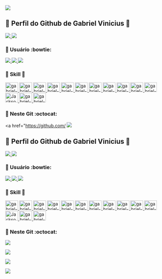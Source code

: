 
 <a href="https://jacksonroberio.com.br" target="_blank" >
  <img src="https://visitor-badge.laobi.icu/badge?page_id=jackson-roberio.jackson-roberio" />
</a>

## :small_orange_diamond: Perfil do Github de Gabriel Vinicius 👋
 
<div>
 
  <a href="https:///play.google.com/store/apps/developer?id=Jackson+Roberio+Silva+dos+Santos" target="_blank">
    <img src="https://img.shields.io/badge/Google_Play-414141?style=for-the-badge&logo=google-play&logoColor=white" /> 
  </a> 
  <a href="https://br.pinterest.com/jackson_roberio" target="_blank">
    <img src="https://img.shields.io/badge/Pinterest-%23E60023.svg?&style=for-the-badge&logo=Pinterest&logoColor=white" /> 
  </a>
</div>

### :small_orange_diamond: Usuário :bowtie:
<div>
  <a href="https://github.com/jackson-roberio">
      <img src="https://img.shields.io/badge/Windows-0078D6?style=for-the-badge&logo=windows&logoColor=white" />
      <img src="https://img.shields.io/badge/Eclipse-2C2255?style=for-the-badge&logo=eclipse&logoColor=white" />
      <img src="https://img.shields.io/badge/Notepad++-90E59A.svg?style=for-the-badge&logo=notepad%2B%2B&logoColor=black" />  

  </a>
</div>

### :small_orange_diamond: Skill :clap:
<div>
    <a href="https://github.com/jackson-roberio">
        <img height="30" width="40" alt="gabriel-vinicius-silva-Docker" src="https://cdn.jsdelivr.net/gh/devicons/devicon/icons/java/java-original.svg" />
        <img height="30" width="40" alt="gabriel-vinicius-silva-Kotlin" src="https://cdn.jsdelivr.net/gh/devicons/devicon/icons/kotlin/kotlin-original.svg" />
        <img height="30" width="40" alt="gabriel-vinicius-silva-Js" src="https://cdn.jsdelivr.net/gh/devicons/devicon/icons/javascript/javascript-plain.svg" />
        <img height="30" width="40" alt="gabriel-vinicius-silva-Android" src="https://cdn.jsdelivr.net/gh/devicons/devicon/icons/android/android-plain.svg" />
        <img height="30" width="40" alt="gabriel-vinicius-silva-Spring" src="https://cdn.jsdelivr.net/gh/devicons/devicon/icons/spring/spring-original.svg" />
        <img height="30" width="40" alt="gabriel-vinicius-silva-Tomcat" src="https://cdn.jsdelivr.net/gh/devicons/devicon/icons/tomcat/tomcat-original.svg" />
        <img height="30" width="40" alt="gabriel-vinicius-silva-Wordpress" src="https://cdn.jsdelivr.net/gh/devicons/devicon/icons/wordpress/wordpress-plain.svg" />
        <img height="30" width="40" alt="gabriel-vinicius-silva-Postgresql" src="https://cdn.jsdelivr.net/gh/devicons/devicon/icons/postgresql/postgresql-plain-wordmark.svg" />
        <img height="30" width="40" alt="gabriel-vinicius-silva-SqlLite" src="https://cdn.jsdelivr.net/gh/devicons/devicon/icons/sqlite/sqlite-original-wordmark.svg" />
        <img height="30" width="40" alt="gabriel-vinicius-silva-Git" src="https://cdn.jsdelivr.net/gh/devicons/devicon/icons/git/git-original.svg" />
        <img height="30" width="40" alt="gabriel-vinicius-silva-Github" src="https://cdn.jsdelivr.net/gh/devicons/devicon/icons/github/github-original.svg" />
        <img height="30" width="40" alt="JacksonRoberio-Gitlab" src="https://cdn.jsdelivr.net/gh/devicons/devicon/icons/gitlab/gitlab-original.svg" />
        <img height="30" width="40" alt="gabriel-vinicius-silva-Photoshop" src="https://cdn.jsdelivr.net/gh/devicons/devicon/icons/photoshop/photoshop-plain.svg" />
        <img height="30" width="40" alt="gabriel-vinicius-silva-Docker" src="https://cdn.jsdelivr.net/gh/devicons/devicon/icons/docker/docker-original.svg" />
    </a>
</div>          


### :small_orange_diamond: Neste Git :octocat:
<a href="https://github.com/
 <a href="https://jacksonroberio.com.br" target="_blank" >
  <img src="https://visitor-badge.laobi.icu/badge?page_id=jackson-roberio.jackson-roberio" />
</a>

## :small_orange_diamond: Perfil do Github de Gabriel Vinicius 👋
 
<div>
 
  <a href="https:///play.google.com/store/apps/developer?id=Jackson+Roberio+Silva+dos+Santos" target="_blank">
    <img src="https://img.shields.io/badge/Google_Play-414141?style=for-the-badge&logo=google-play&logoColor=white" /> 
  </a> 
  <a href="https://br.pinterest.com/jackson_roberio" target="_blank">
    <img src="https://img.shields.io/badge/Pinterest-%23E60023.svg?&style=for-the-badge&logo=Pinterest&logoColor=white" /> 
  </a>
</div>

### :small_orange_diamond: Usuário :bowtie:
<div>
  <a href="https://github.com/jackson-roberio">
      <img src="https://img.shields.io/badge/Windows-0078D6?style=for-the-badge&logo=windows&logoColor=white" />
      <img src="https://img.shields.io/badge/Eclipse-2C2255?style=for-the-badge&logo=eclipse&logoColor=white" />
      <img src="https://img.shields.io/badge/Notepad++-90E59A.svg?style=for-the-badge&logo=notepad%2B%2B&logoColor=black" />  

  </a>
</div>

### :small_orange_diamond: Skill :clap:
<div>
    <a href="https://github.com/jackson-roberio">
        <img height="30" width="40" alt="gabriel-vinicius-silva-Docker" src="https://cdn.jsdelivr.net/gh/devicons/devicon/icons/java/java-original.svg" />
        <img height="30" width="40" alt="gabriel-vinicius-silva-Kotlin" src="https://cdn.jsdelivr.net/gh/devicons/devicon/icons/kotlin/kotlin-original.svg" />
        <img height="30" width="40" alt="gabriel-vinicius-silva-Js" src="https://cdn.jsdelivr.net/gh/devicons/devicon/icons/javascript/javascript-plain.svg" />
        <img height="30" width="40" alt="gabriel-vinicius-silva-Android" src="https://cdn.jsdelivr.net/gh/devicons/devicon/icons/android/android-plain.svg" />
        <img height="30" width="40" alt="gabriel-vinicius-silva-Spring" src="https://cdn.jsdelivr.net/gh/devicons/devicon/icons/spring/spring-original.svg" />
        <img height="30" width="40" alt="gabriel-vinicius-silva-Tomcat" src="https://cdn.jsdelivr.net/gh/devicons/devicon/icons/tomcat/tomcat-original.svg" />
        <img height="30" width="40" alt="gabriel-vinicius-silva-Wordpress" src="https://cdn.jsdelivr.net/gh/devicons/devicon/icons/wordpress/wordpress-plain.svg" />
        <img height="30" width="40" alt="gabriel-vinicius-silva-Postgresql" src="https://cdn.jsdelivr.net/gh/devicons/devicon/icons/postgresql/postgresql-plain-wordmark.svg" />
        <img height="30" width="40" alt="gabriel-vinicius-silva-SqlLite" src="https://cdn.jsdelivr.net/gh/devicons/devicon/icons/sqlite/sqlite-original-wordmark.svg" />
        <img height="30" width="40" alt="gabriel-vinicius-silva-Git" src="https://cdn.jsdelivr.net/gh/devicons/devicon/icons/git/git-original.svg" />
        <img height="30" width="40" alt="gabriel-vinicius-silva-Github" src="https://cdn.jsdelivr.net/gh/devicons/devicon/icons/github/github-original.svg" />
        <img height="30" width="40" alt="JacksonRoberio-Gitlab" src="https://cdn.jsdelivr.net/gh/devicons/devicon/icons/gitlab/gitlab-original.svg" />
        <img height="30" width="40" alt="gabriel-vinicius-silva-Photoshop" src="https://cdn.jsdelivr.net/gh/devicons/devicon/icons/photoshop/photoshop-plain.svg" />
        <img height="30" width="40" alt="gabriel-vinicius-silva-Docker" src="https://cdn.jsdelivr.net/gh/devicons/devicon/icons/docker/docker-original.svg" />
    </a>
</div>          


### :small_orange_diamond: Neste Git :octocat:
<a href="https://github.com/jackson-roberio">
<p>
<img align="center" src="https://github-readme-stats.vercel.app/api?username=gabriel-vinicius-silva&show_icons=true&theme=radical&locale=pt-BR&include_all_commits=true&count_private=true&hide=contribs" />
</p>
<p>
<img align="center" src="https://github-readme-stats.vercel.app/api/top-langs/?username=
gabriel-vinicius-silva&theme=radical&locale=pt-BR&layout=compact" />
</p>
</a>

<p>
<img align="center" src="https://github-readme-stats.vercel.app/api?username=gabriel-vinicius-silva&show_icons=true&theme=radical&locale=pt-BR&include_all_commits=true&count_private=true&hide=contribs" />
</p>
<p>
<img align="center" src="https://github-readme-stats.vercel.app/api/top-langs/?username=gabriel-vinicius-silva&theme=radical&locale=pt-BR&layout=compact" />
</p>
</a>
